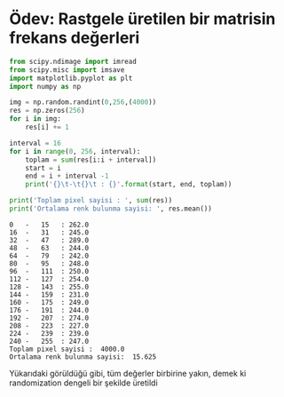 
# **Ödev**: Rastgele üretilen bir matrisin frekans değerleri


```python
from scipy.ndimage import imread
from scipy.misc import imsave
import matplotlib.pyplot as plt
import numpy as np
```


```python
img = np.random.randint(0,256,(4000))
res = np.zeros(256)
for i in img:
    res[i] += 1

interval = 16
for i in range(0, 256, interval):
    toplam = sum(res[i:i + interval])
    start = i
    end = i + interval -1
    print('{}\t-\t{}\t : {}'.format(start, end, toplam))

print('Toplam pixel sayisi : ', sum(res))
print('Ortalama renk bulunma sayisi: ', res.mean())
```

    0	-	15	 : 262.0
    16	-	31	 : 245.0
    32	-	47	 : 289.0
    48	-	63	 : 244.0
    64	-	79	 : 242.0
    80	-	95	 : 248.0
    96	-	111	 : 250.0
    112	-	127	 : 254.0
    128	-	143	 : 255.0
    144	-	159	 : 231.0
    160	-	175	 : 249.0
    176	-	191	 : 244.0
    192	-	207	 : 274.0
    208	-	223	 : 227.0
    224	-	239	 : 239.0
    240	-	255	 : 247.0
    Toplam pixel sayisi :  4000.0
    Ortalama renk bulunma sayisi:  15.625


Yükarıdaki görüldüğü gibi, tüm değerler birbirine yakın, demek ki randomization dengeli bir şekilde üretildi
